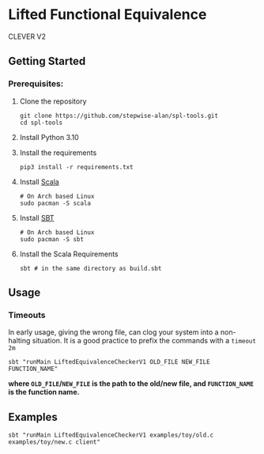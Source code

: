 # Lifted Functional Equivalence
CLEVER V2

## Getting Started
### Prerequisites:
1. Clone the repository
   ```
   git clone https://github.com/stepwise-alan/spl-tools.git
   cd spl-tools
   ```

2. Install Python 3.10

3. Install the requirements
   ```
   pip3 install -r requirements.txt
   ```

4. Install [Scala](https://www.scala-lang.org/download/)
   ```
   # On Arch based Linux
   sudo pacman -S scala
   ```

5. Install [SBT](https://www.scala-sbt.org/download.html)
   ```
   # On Arch based Linux
   sudo pacman -S sbt
   ```

6. Install the Scala Requirements
   ```
   sbt # in the same directory as build.sbt
   ```

## Usage

### Timeouts
In early usage, giving the wrong file, can clog your system into a non-halting situation. 
It is a good practice to prefix the commands with a ``timeout 2m``

```shell
sbt "runMain LiftedEquivalenceCheckerV1 OLD_FILE NEW_FILE FUNCTION_NAME"
```
**where `OLD_FILE`/`NEW_FILE` is the path to the old/new file, and `FUNCTION_NAME` is the function name.**

## Examples
```shell
sbt "runMain LiftedEquivalenceCheckerV1 examples/toy/old.c examples/toy/new.c client"
```